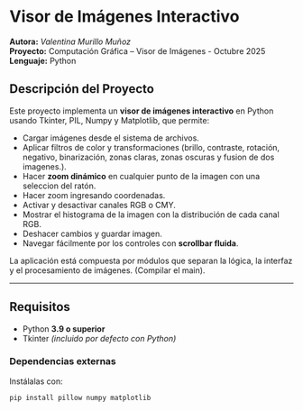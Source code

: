 # Visor de Imágenes Interactivo
**Autora:** *Valentina Murillo Muñoz*  
**Proyecto:** Computación Gráfica – Visor de Imágenes - Octubre 2025
**Lenguaje:** Python


##  Descripción del Proyecto

Este proyecto implementa un **visor de imágenes interactivo** en Python usando Tkinter, PIL, Numpy y Matplotlib, que permite:
-  Cargar imágenes desde el sistema de archivos.  
-  Aplicar filtros de color y transformaciones (brillo, contraste, rotación, negativo, binarización, zonas claras, zonas oscuras y fusion de dos imagenes.).  
-  Hacer **zoom dinámico** en cualquier punto de la imagen con una seleccion del ratón.
-  Hacer zoom ingresando coordenadas.
-  Activar y desactivar canales RGB o CMY.  
-  Mostrar el histograma de la imagen con la distribución de cada canal RGB.
-  Deshacer cambios y guardar imagen.
-  Navegar fácilmente por los controles con **scrollbar fluida**.  

La aplicación está compuesta por módulos que separan la lógica, la interfaz y el procesamiento de imágenes. (Compilar el main).

---

##  Requisitos

- Python **3.9 o superior**  
- Tkinter *(incluido por defecto con Python)*  

###  Dependencias externas

Instálalas con:
```bash
pip install pillow numpy matplotlib



